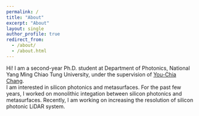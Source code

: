 ```yaml
---
permalink: /
title: "About"
excerpt: "About"
layout: single
author_profile: true
redirect_from: 
  - /about/
  - /about.html
---
```


Hi! I am a second-year Ph.D. student at Department of Photonics, National Yang Ming Chiao Tung University, under the supervision of [You-Chia Chang](https://scholar.google.com.tw/citations?user=9OCOt2EAAAAJ&hl=zh-TW).  
I am interested in silicon photonics and metasurfaces. For the past few years, I worked on monolithic integation between silicon photonics and metasurfaces.
Recently, I am working on increasing the resolution of silicon photonic LiDAR system.
